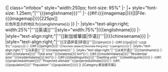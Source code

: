 {| class="infobox" style="width:250px; font-size: 95%"
|-
|+ style="font-size: 1.25em;"|'''{{{englishname}}}'''
|-
{{#if:{{{imagemap|}}}|<tr><td align="center" colspan="2">[[File:{{{imagemap|}}}|225px]]<br /><small> 红色所显示的地区为{{{englishname}}} </small></td></tr>}}
|-
|style="text-align:right; width:25%"|'''[[英语]]'''||style="width:75%"|{{{englishname}}}
|-
|style="text-align:right;"|'''[[新加坡華語|华语]]'''||{{{chinesename}}}
|-
|style="text-align:right;"|<small>'''[[汉语拼音|拼音]]'''||<small>{{{pinyin}}}
|-
{{#if:{{{poj|}}}|<tr><td style="text-align:right;"><small>'''[[白話字]]'''</small></td><td><small>{{{poj|}}}</small></td></tr>}}
|-
{{#if:{{{pengim|}}}|<tr><td style="text-align:right;"><small>'''[[Teochew (dialect)|Teochew Peng'im]]'''</small></td><td><small>{{{pengim|}}}</small></td></tr>}}
|-
|style="text-align:right;"|'''[[马来语]]'''||''{{{malayname}}}''
|-
|style="text-align:right;"|'''[[淡米尔语]]'''||{{{tamilname}}}
|-
{{#if:{{{totalarea|}}}|<tr><td style="text-align:right;">'''Total area'''</td><td>{{{totalarea|}}} km²</td></tr>}}
|-
{{#if:{{{residentialarea|}}}|<tr><td style="text-align:right;">'''Residential area'''</td><td>{{{residentialarea|}}} km²</td></tr>}}
|-
{{#if:{{{dwellingunits|}}}|<tr><td style="text-align:right;">'''Dwelling units'''</td><td>{{{dwellingunits|}}}</td></tr>}}
|-
{{#if:{{{projectedultimate|}}}|<tr><td style="text-align:right;">'''Projected ultimate'''</td><td>{{{projectedultimate|}}}</td></tr>}}
|-
{{#if:{{{population|}}}|<tr><td style="text-align:right;">'''Population'''</td><td>{{{population|}}}</td></tr>}}
|}<noinclude>
[[Category:新加坡市镇]]
</noinclude>
